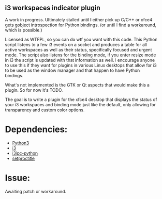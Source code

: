 ## i3 workspaces indicator plugin

A work in progress. Ultimately stalled until I either pick up C/C++ or xfce4 gets gobject introspection for Python bindings. (or until I find a workaround, which is possible.)

Licensed as WTFPL, so you can do wtf you want with this code. This Python script listens to a few i3 events on a socket and produces a table for all active workspaces as well as their status, specifically focused and urgent mode. The script also listens for the binding mode, if you enter resize mode in i3 the script is updated with that information as well. I encourage anyone to use this if they want for plugins in various Linux desktops that allow for i3 to be used as the window manager and that happen to have Python bindings.

What's not implemented is the GTK or Qt aspects that would make this a plugin. So for now it's TODO.

The goal is to write a plugin for the xfce4 desktop that displays the status of your i3 workspaces and binding mode just like the default, only allowing for transparency and custom color options.

# Dependencies:
+ <a href="https://www.python.org/">Python3</a>
+ <a href="https://github.com/i3/i3">i3</a>
+ <a href="https://github.com/i3/i3/search?utf8=%E2%9C%93&q=i3ipc-python&type=">i3ipc-python</a>
+ <a href="https://github.com/dvarrazzo/py-setproctitle">setproctitle</a>

# Issue:

Awaiting patch or workaround.
<br><a href="https://bugzilla.xfce.org/show_bug.cgi?id=12159"></a></br>
